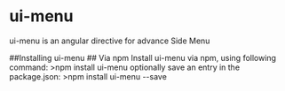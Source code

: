 # ui-menu
ui-menu is an angular directive for advance Side Menu

##Installing ui-menu
	## Via npm
		Install ui-menu via npm, using following command:
			>npm install ui-menu
			optionally save an entry in the package.json:
			>npm install ui-menu --save
